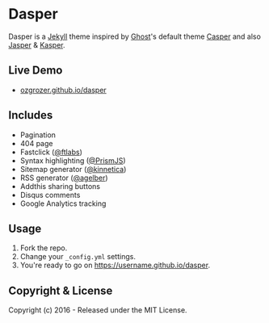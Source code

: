 # Dasper
Dasper is a [Jekyll](https://jekyllrb.com/) theme inspired by [Ghost](https://ghost.org/)'s default theme [Casper](https://demo.ghost.io/) and also [Jasper](https://biomadeira.github.io/jasper/) & [Kasper](http://rosario.io/).

## Live Demo
- [ozgrozer.github.io/dasper](https://ozgrozer.github.io/dasper)

## Includes
- Pagination
- 404 page
- Fastclick ([@ftlabs](https://github.com/ftlabs/fastclick))
- Syntax highlighting ([@PrismJS](https://github.com/PrismJS/prism))
- Sitemap generator ([@kinnetica](https://github.com/kinnetica/jekyll-plugins))
- RSS generator ([@agelber](https://github.com/agelber/jekyll-rss))
- Addthis sharing buttons
- Disqus comments
- Google Analytics tracking

## Usage
1. Fork the repo.
2. Change your `_config.yml` settings.
3. You're ready to go on https://username.github.io/dasper.

## Copyright & License
Copyright (c) 2016 - Released under the MIT License.
